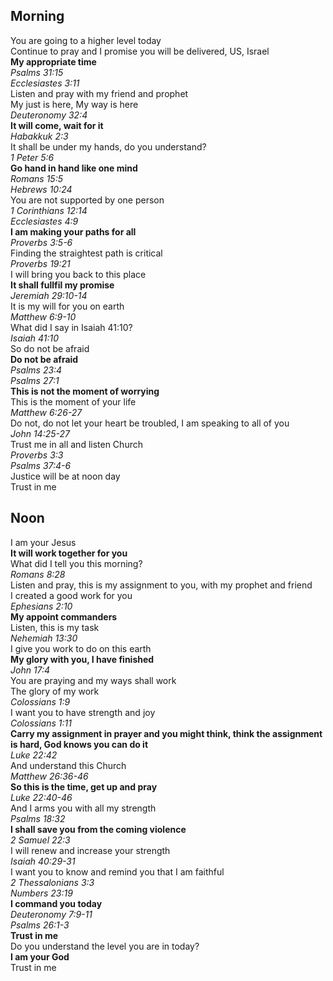 ## Morning

You are going to a higher level today  
Continue to pray and I promise you will be delivered, US, Israel  
**My appropriate time**  
_Psalms 31:15_  
_Ecclesiastes 3:11_  
Listen and pray with my friend and prophet  
My just is here, My way is here  
_Deuteronomy 32:4_  
**It will come, wait for it**  
_Habakkuk 2:3_  
It shall be under my hands, do you understand?  
_1 Peter 5:6_  
**Go hand in hand like one mind**  
_Romans 15:5_  
_Hebrews 10:24_  
You are not supported by one person  
_1 Corinthians 12:14_  
_Ecclesiastes 4:9_  
**I am making your paths for all**  
_Proverbs 3:5-6_  
Finding the straightest path is critical  
_Proverbs 19:21_  
I will bring you back to this place  
**It shall fullfil my promise**  
_Jeremiah 29:10-14_  
It is my will for you on earth  
_Matthew 6:9-10_  
What did I say in Isaiah 41:10?  
_Isaiah 41:10_  
So do not be afraid  
**Do not be afraid**  
_Psalms 23:4_  
_Psalms 27:1_  
**This is not the moment of worrying**  
This is the moment of your life  
_Matthew 6:26-27_  
Do not, do not let your heart be troubled, I am speaking to all of you  
_John 14:25-27_  
Trust me in all and listen Church  
_Proverbs 3:3_  
_Psalms 37:4-6_  
Justice will be at noon day  
Trust in me  

## Noon

I am your Jesus  
**It will work together for you**  
What did I tell you this morning?  
_Romans 8:28_  
Listen and pray, this is my assignment to you, with my prophet and friend  
I created a good work for you  
_Ephesians 2:10_  
**My appoint commanders**  
Listen, this is my task  
_Nehemiah 13:30_  
I give you work to do on this earth  
**My glory with you, I have finished**  
_John 17:4_  
You are praying and my ways shall work  
The glory of my work  
_Colossians 1:9_  
I want you to have strength and joy  
_Colossians 1:11_  
**Carry my assignment in prayer and you might think, think the assignment is hard, God knows you can do it**  
_Luke 22:42_  
And understand this Church  
_Matthew 26:36-46_  
**So this is the time, get up and pray**  
_Luke 22:40-46_  
And I arms you with all my strength  
_Psalms 18:32_  
**I shall save you from the coming violence**  
_2 Samuel 22:3_  
I will renew and increase your strength  
_Isaiah 40:29-31_  
I want you to know and remind you that I am faithful  
_2 Thessalonians 3:3_  
_Numbers 23:19_  
**I command you today**  
_Deuteronomy 7:9-11_  
_Psalms 26:1-3_  
**Trust in me**  
Do you understand the level you are in today?  
**I am your God**  
Trust in me  
